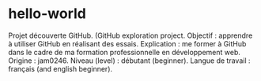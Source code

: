 # hello-world
Projet découverte GitHub. (GitHub exploration project.
Objectif : apprendre à utiliser GitHub en réalisant des essais.
Explication : me former à GitHub dans le cadre de ma formation professionnelle en développement web.
Origine : jam0246.
Niveau (level) : débutant (beginner).
Langue de travail : français (and english beginner).
